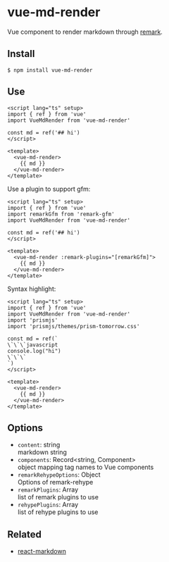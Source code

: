 # vue-md-render

Vue component to render markdown through [remark](https://github.com/remarkjs/remark).

## Install

```shell
$ npm install vue-md-render
```

## Use

```vue
<script lang="ts" setup>
import { ref } from 'vue'
import VueMdRender from 'vue-md-render'

const md = ref('## hi')
</script>

<template>
  <vue-md-render>
    {{ md }}
  </vue-md-render>
</template>
```

Use a plugin to support gfm:

```vue
<script lang="ts" setup>
import { ref } from 'vue'
import remarkGfm from 'remark-gfm'
import VueMdRender from 'vue-md-render'

const md = ref('## hi')
</script>

<template>
  <vue-md-render :remark-plugins="[remarkGfm]">
    {{ md }}
  </vue-md-render>
</template>
```

Syntax highlight:

```vue
<script lang="ts" setup>
import { ref } from 'vue'
import VueMdRender from 'vue-md-render'
import 'prismjs'
import 'prismjs/themes/prism-tomorrow.css'

const md = ref(`
\`\`\`javascript
console.log("hi")
\`\`\`
`)
</script>

<template>
  <vue-md-render>
    {{ md }}
  </vue-md-render>
</template>
```

## Options

- `content`: string \
  markdown string
- `components`: Record<string, Component> \
  object mapping tag names to Vue components
- `remarkRehypeOptions`: Object \
  Options of remark-rehype
- `remarkPlugins`: Array \
  list of remark plugins to use
- `rehypePlugins`: Array \
  list of rehype plugins to use

## Related

- [react-markdown](https://github.com/remarkjs/react-markdown)
